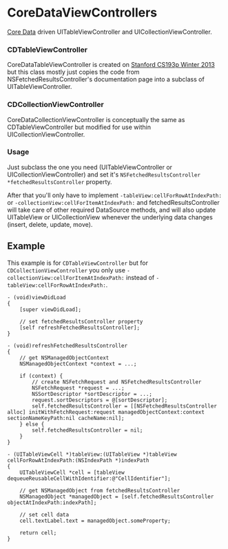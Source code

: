 # CoreDataViewControllers
[Core Data](https://developer.apple.com/library/ios/documentation/Cocoa/Conceptual/CoreData/cdProgrammingGuide.html) driven UITableViewController and UICollectionViewController.

### CDTableViewController
CoreDataTableViewController is created on [Stanford CS193p Winter 2013](http://www.stanford.edu/class/cs193p/cgi-bin/drupal/downloads-2013-winter) but this class mostly just copies the code from NSFetchedResultsController's documentation page into a subclass of UITableViewController.

### CDCollectionViewController
CoreDataCollectionViewController is conceptually the same as CDTableViewController but modified for use within UICollectionViewController.

### Usage
Just subclass the one you need (UITableViewController or UICollectionViewController) and set it's `NSFetchedResultsController *fetchedResultsController` property. 

After that you'll only have to implement `-tableView:cellForRowAtIndexPath:` or `-collectionView:cellForItemAtIndexPath:` and fetchedResultsController will take care of other required DataSource methods, and will also update UITableView or UICollectionView whenever the underlying data changes (insert, delete, update, move).

## Example
This example is for `CDTableViewController` but for `CDCollectionViewController` you only use `-collectionView:cellForItemAtIndexPath:` instead of `-tableView:cellForRowAtIndexPath:`.
```obj-c
- (void)viewDidLoad
{
    [super viewDidLoad];

    // set fetchedResultsController property
    [self refreshFetchedResultsController];
}

- (void)refreshFetchedResultsController
{
    // get NSManagedObjectContext
    NSManagedObjectContext *context = ...;
    
    if (context) {
        // create NSFetchRequest and NSFetchedResultsController
        NSFetchRequest *request = ...;
        NSSortDescriptor *sortDescriptor = ...;
        request.sortDescriptors = @[sortDescriptor];
        self.fetchedResultsController = [[NSFetchedResultsController alloc] initWithFetchRequest:request managedObjectContext:context sectionNameKeyPath:nil cacheName:nil];
    } else {
        self.fetchedResultsController = nil;
    }
}

- (UITableViewCell *)tableView:(UITableView *)tableView cellForRowAtIndexPath:(NSIndexPath *)indexPath
{
    UITableViewCell *cell = [tableView dequeueReusableCellWithIdentifier:@"CellIdentifier"];

    // get NSManagedObject from fetchedResultsController
    NSManagedObject *managedObject = [self.fetchedResultsController objectAtIndexPath:indexPath];
    
    // set cell data
    cell.textLabel.text = managedObject.someProperty;
    
    return cell;
}
```
